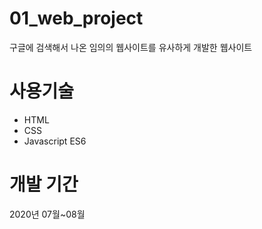 
# 01_web_project
구글에 검색해서 나온 임의의 웹사이트를 유사하게 개발한 웹사이트


# 사용기술
- HTML
- CSS
- Javascript ES6


# 개발 기간
2020년 07월~08월




